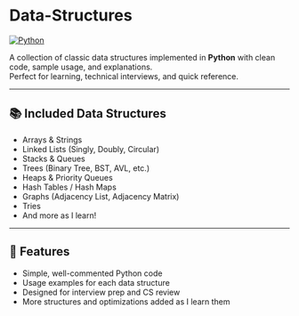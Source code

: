 # Data-Structures

[![Python](https://img.shields.io/badge/code-python-blue.svg)](https://www.python.org/)

A collection of classic data structures implemented in **Python** with clean code, sample usage, and explanations.  
Perfect for learning, technical interviews, and quick reference.

---

## 📚 Included Data Structures

- Arrays & Strings
- Linked Lists (Singly, Doubly, Circular)
- Stacks & Queues
- Trees (Binary Tree, BST, AVL, etc.)
- Heaps & Priority Queues
- Hash Tables / Hash Maps
- Graphs (Adjacency List, Adjacency Matrix)
- Tries
- And more as I learn!

---

## 🚀 Features

- Simple, well-commented Python code
- Usage examples for each data structure
- Designed for interview prep and CS review
- More structures and optimizations added as I learn them
